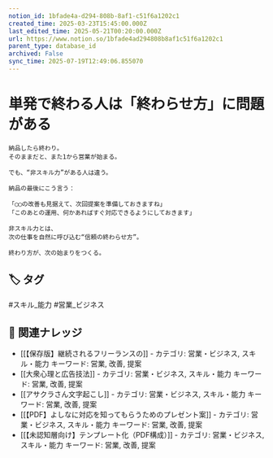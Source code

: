 ```yaml
---
notion_id: 1bfade4a-d294-808b-8af1-c51f6a1202c1
created_time: 2025-03-23T15:45:00.000Z
last_edited_time: 2025-05-21T00:20:00.000Z
url: https://www.notion.so/1bfade4ad294808b8af1c51f6a1202c1
parent_type: database_id
archived: False
sync_time: 2025-07-19T12:49:06.855070
---
```


# 単発で終わる人は「終わらせ方」に問題がある

```plain text
納品したら終わり。
そのままだと、また1から営業が始まる。

でも、“非スキル力”がある人は違う。

納品の最後にこう言う：

「◯◯の改善も見据えて、次回提案を準備しておきますね」
「このあとの運用、何かあればすぐ対応できるようにしておきます」

非スキル力とは、
次の仕事を自然に呼び込む“信頼の終わらせ方”。

終わり方が、次の始まりをつくる。
```

## 🏷️ タグ
#スキル_能力 #営業_ビジネス

## 🔗 関連ナレッジ
- [[【保存版】継続されるフリーランスの]] - カテゴリ: 営業・ビジネス, スキル・能力 キーワード: 営業, 改善, 提案
- [[大衆心理と広告技法]] - カテゴリ: 営業・ビジネス, スキル・能力 キーワード: 営業, 改善, 提案
- [[アサクラさん文字起こし]] - カテゴリ: 営業・ビジネス, スキル・能力 キーワード: 営業, 改善, 提案
- [[【PDF】よしなに対応を知ってもらうためのプレゼント案]] - カテゴリ: 営業・ビジネス, スキル・能力 キーワード: 営業, 改善, 提案
- [[【未認知層向け】テンプレート化（PDF構成）]] - カテゴリ: 営業・ビジネス, スキル・能力 キーワード: 営業, 改善, 提案
